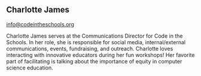 ## Charlotte James

[info@codeintheschools.org](mailto:info@codeintheschools.org)

Charlotte James serves at the Communications Director for Code in the Schools. In her role, she is responsible for social media, internal/external communications, events, fundraising, and outreach. Charlotte loves interacting with innovative educators during her fun workshops! Her favorite part of facilitating is talking about the importance of equity in computer science education. 
